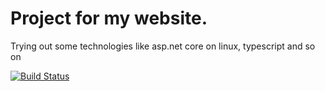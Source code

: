 # Project for my website.

Trying out some technologies like asp.net core on linux, typescript and so on

[![Build Status](https://chaudi.visualstudio.com/Website/_apis/build/status/Website-ASP.NET%20Core-CI?branchName=master)](https://chaudi.visualstudio.com/Website/_build/latest?definitionId=11?branchName=master)
